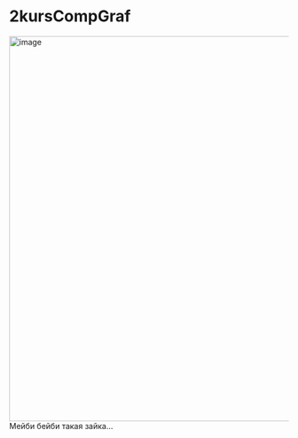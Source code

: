 ﻿# 2kursCompGraf

<img width="867" height="695" alt="image" src="https://github.com/" />
Мейби бейби такая зайка...
